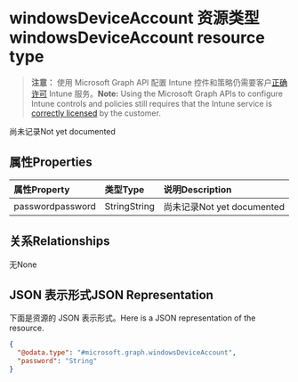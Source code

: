 # <a name="windowsdeviceaccount-resource-type"></a><span data-ttu-id="c7a77-101">windowsDeviceAccount 资源类型</span><span class="sxs-lookup"><span data-stu-id="c7a77-101">windowsDeviceAccount resource type</span></span>

> <span data-ttu-id="c7a77-102">**注意：** 使用 Microsoft Graph API 配置 Intune 控件和策略仍需要客户[正确许可](https://go.microsoft.com/fwlink/?linkid=839381) Intune 服务。</span><span class="sxs-lookup"><span data-stu-id="c7a77-102">**Note:** Using the Microsoft Graph APIs to configure Intune controls and policies still requires that the Intune service is [correctly licensed](https://go.microsoft.com/fwlink/?linkid=839381) by the customer.</span></span>

<span data-ttu-id="c7a77-103">尚未记录</span><span class="sxs-lookup"><span data-stu-id="c7a77-103">Not yet documented</span></span>
## <a name="properties"></a><span data-ttu-id="c7a77-104">属性</span><span class="sxs-lookup"><span data-stu-id="c7a77-104">Properties</span></span>
|<span data-ttu-id="c7a77-105">属性</span><span class="sxs-lookup"><span data-stu-id="c7a77-105">Property</span></span>|<span data-ttu-id="c7a77-106">类型</span><span class="sxs-lookup"><span data-stu-id="c7a77-106">Type</span></span>|<span data-ttu-id="c7a77-107">说明</span><span class="sxs-lookup"><span data-stu-id="c7a77-107">Description</span></span>|
|:---|:---|:---|
|<span data-ttu-id="c7a77-108">password</span><span class="sxs-lookup"><span data-stu-id="c7a77-108">password</span></span>|<span data-ttu-id="c7a77-109">String</span><span class="sxs-lookup"><span data-stu-id="c7a77-109">String</span></span>|<span data-ttu-id="c7a77-110">尚未记录</span><span class="sxs-lookup"><span data-stu-id="c7a77-110">Not yet documented</span></span>|

## <a name="relationships"></a><span data-ttu-id="c7a77-111">关系</span><span class="sxs-lookup"><span data-stu-id="c7a77-111">Relationships</span></span>
<span data-ttu-id="c7a77-112">无</span><span class="sxs-lookup"><span data-stu-id="c7a77-112">None</span></span>
## <a name="json-representation"></a><span data-ttu-id="c7a77-113">JSON 表示形式</span><span class="sxs-lookup"><span data-stu-id="c7a77-113">JSON Representation</span></span>
<span data-ttu-id="c7a77-114">下面是资源的 JSON 表示形式。</span><span class="sxs-lookup"><span data-stu-id="c7a77-114">Here is a JSON representation of the resource.</span></span>
<!--{
  "blockType": "resource",
  "@odata.type": "microsoft.graph.windowsDeviceAccount"
}-->
``` json
{
  "@odata.type": "#microsoft.graph.windowsDeviceAccount",
  "password": "String"
}
```








